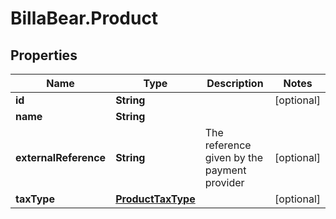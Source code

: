 # BillaBear.Product

## Properties
Name | Type | Description | Notes
------------ | ------------- | ------------- | -------------
**id** | **String** |  | [optional] 
**name** | **String** |  | 
**externalReference** | **String** | The reference given by the payment provider | [optional] 
**taxType** | [**ProductTaxType**](ProductTaxType.md) |  | [optional] 
